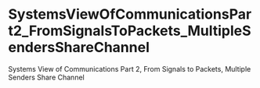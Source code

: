 # SystemsViewOfCommunicationsPart2_FromSignalsToPackets_MultipleSendersShareChannel
Systems View of Communications Part 2, From Signals to Packets, Multiple Senders Share Channel
